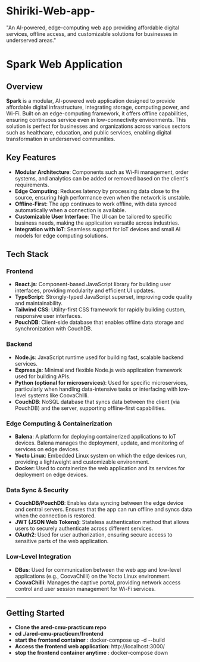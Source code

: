 # Shiriki-Web-app-
"An AI-powered, edge-computing web app providing affordable digital services, offline access, and customizable solutions for businesses in underserved areas."
# Spark Web Application

## Overview
**Spark** is a modular, AI-powered web application designed to provide affordable digital infrastructure, integrating storage, computing power, and Wi-Fi. Built on an edge-computing framework, it offers offline capabilities, ensuring continuous service even in low-connectivity environments. This solution is perfect for businesses and organizations across various sectors such as healthcare, education, and public services, enabling digital transformation in underserved communities.

## Key Features
- **Modular Architecture**: Components such as Wi-Fi management, order systems, and analytics can be added or removed based on the client's requirements.
- **Edge Computing**: Reduces latency by processing data close to the source, ensuring high performance even when the network is unstable.
- **Offline-First**: The app continues to work offline, with data synced automatically when a connection is available.
- **Customizable User Interface**: The UI can be tailored to specific business needs, making the application versatile across industries.
- **Integration with IoT**: Seamless support for IoT devices and small AI models for edge computing solutions.

## Tech Stack

### Frontend
- **React.js**: Component-based JavaScript library for building user interfaces, providing modularity and efficient UI updates.
- **TypeScript**: Strongly-typed JavaScript superset, improving code quality and maintainability.
- **Tailwind CSS**: Utility-first CSS framework for rapidly building custom, responsive user interfaces.
- **PouchDB**: Client-side database that enables offline data storage and synchronization with CouchDB.

### Backend
- **Node.js**: JavaScript runtime used for building fast, scalable backend services.
- **Express.js**: Minimal and flexible Node.js web application framework used for building APIs.
- **Python (optional for microservices)**: Used for specific microservices, particularly when handling data-intensive tasks or interfacing with low-level systems like CoovaChilli.
- **CouchDB**: NoSQL database that syncs data between the client (via PouchDB) and the server, supporting offline-first capabilities.

### Edge Computing & Containerization
- **Balena**: A platform for deploying containerized applications to IoT devices. Balena manages the deployment, update, and monitoring of services on edge devices.
- **Yocto Linux**: Embedded Linux system on which the edge devices run, providing a lightweight and customizable environment.
- **Docker**: Used to containerize the web application and its services for deployment on edge devices.

### Data Sync & Security
- **CouchDB/PouchDB**: Enables data syncing between the edge device and central servers. Ensures that the app can run offline and syncs data when the connection is restored.
- **JWT (JSON Web Tokens)**: Stateless authentication method that allows users to securely authenticate across different services.
- **OAuth2**: Used for user authorization, ensuring secure access to sensitive parts of the web application.

### Low-Level Integration
- **DBus**: Used for communication between the web app and low-level applications (e.g., CoovaChilli) on the Yocto Linux environment.
- **CoovaChilli**: Manages the captive portal, providing network access control and user session management for Wi-Fi services.

---

## Getting Started
- **Clone the ared-cmu-practicum repo**
- **cd ./ared-cmu-practicum/frontend**
- **start the frontend container** : docker-compose up -d --build 
- **Access the frontend web application**: http://localhost:3000/
- **stop the frontend container anytime** : docker-compose down
